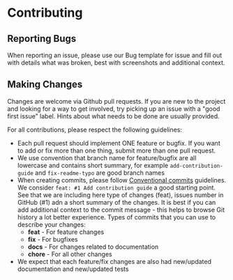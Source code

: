 # Contributing

## Reporting Bugs

When reporting an issue, please use our Bug template for issue and fill out with details what was broken, best with screenshots and additional context.

## Making Changes

Changes are welcome via Github pull requests. If you are new to the project and looking for a way to get involved, try picking up an issue with a "good first issue" label. Hints about what needs to be done are usually provided.

For all contributions, please respect the following guidelines:

* Each pull request should implement ONE feature or bugfix. If you want to add or fix more than one thing, submit more than one pull request.
* We use convention that branch name for feature/bugfix are all lowercase and contains short summary, for example `add-contribution-guide` and `fix-readme-typo` are good branch names
* When creating commits, please follow [Conventional commits](https://www.conventionalcommits.org/en/v1.0.0/) guidelines. We consider `feat: #1 Add contribution guide` a good starting point. See that we are including here type of changes (feat), issues number in GitHub (#1) adn a short summary of the changes. It is best if you can add additional context to the commit message - this helps to browse Git history a lot better experience. Types of commits that you can use to describe your changes:
    - **feat** - For feature changes
    - **fix** - For bugfixes
    - **docs** - For changes related to documentation
    - **chore** - For all other changes
* We expect that each feature/fix changes are also had new/updated documentation and new/updated tests
